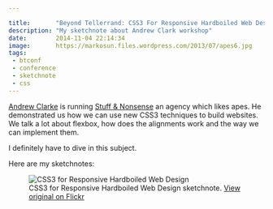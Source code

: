 ```yaml
---

title:       "Beyond Tellerrand: CSS3 For Responsive Hardboiled Web Design"
description: "My sketchnote about Andrew Clark workshop"
date:        2014-11-04 22:14:34
image:       https://markosun.files.wordpress.com/2013/07/apes6.jpg
tags:
 - btconf
 - conference
 - sketchnote
 - css
---
```


[Andrew Clarke](https://www.twitter.com/malarkey) is running [Stuff & Nonsense](https://stuffandnonsense.co.uk) an agency which likes apes. He demonstrated us how we can use new CSS3 techniques to build websites. We talk a lot about flexbox, how does the alignments work and the way we can implement them.

I definitely have to dive in this subject.   

Here are my sketchnotes:

<figure>
  <img src="https://farm6.staticflickr.com/5603/15710114371_239b9011e5.jpg" alt="CSS3 for Responsive Hardboiled Web Design">
  <figcaption>
  CSS3 for Responsive Hardboiled Web Design sketchnote. <a href="https://www.flickr.com/photos/alienlebarge/15710114371">View original on Flickr</a>
  </figcaption>
</figure>
